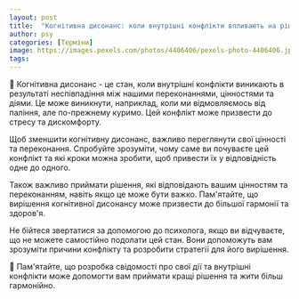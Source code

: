 ```yaml
---
layout: post
title:  "Когнітивна дисонанс: коли внутрішні конфлікти впливають на рішення та переживання."
author: psy
categories: [Терміни]
image: https://images.pexels.com/photos/4406406/pexels-photo-4406406.jpeg?auto=compress&cs=tinysrgb&fit=crop&h=627&w=1200
tags: 
---
```


🧠 Когнітивна дисонанс - це стан, коли внутрішні конфлікти виникають в результаті неспівпадіння між нашими переконаннями, цінностями та діями. Це може виникнути, наприклад, коли ми відмовляємось від паління, але по-прежнему куримо. Цей конфлікт може призвести до стресу та дискомфорту.

Щоб зменшити когнітивну дисонанс, важливо переглянути свої цінності та переконання. Спробуйте зрозуміти, чому саме ви почуваєте цей конфлікт та які кроки можна зробити, щоб привести їх у відповідність одне до одного.

Також важливо приймати рішення, які відповідають вашим цінностям та переконанням, навіть якщо це може бути важко. Пам'ятайте, що вирішення когнітивної дисонансу може призвести до більшої гармонії та здоров'я.

Не бійтеся звертатися за допомогою до психолога, якщо ви відчуваєте, що не можете самостійно подолати цей стан. Вони допоможуть вам зрозуміти причини конфлікту та розробити стратегії для його вирішення.

🌟 Пам'ятайте, що розробка свідомості про свої дії та внутрішні конфлікти може допомогти вам приймати кращі рішення та жити більш гармонійно.


